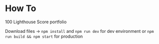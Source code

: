 # How To

100 Lighthouse Score portfolio

Download files -> `npm install` and `npm run dev` for dev environment or `npm run build && npm start` for production
